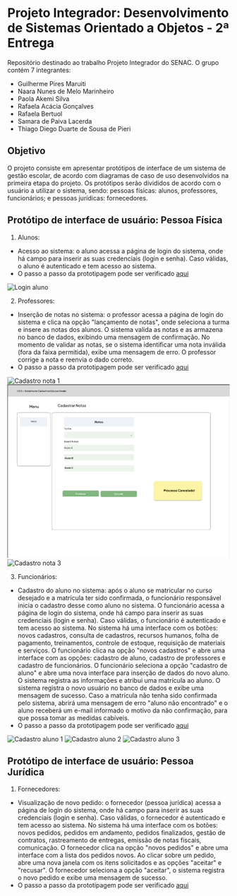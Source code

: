 # Projeto Integrador: Desenvolvimento de Sistemas Orientado a Objetos - 2ª Entrega
Repositório destinado ao trabalho Projeto Integrador do SENAC. O grupo contém 7 integrantes:

- Guilherme Pires Maruiti
- Naara Nunes de Melo Marinheiro 
- Paola Akemi Silva
- Rafaela Acácia Gonçalves
- Rafaela Bertuol
- Samara de Paiva Lacerda
- Thiago Diego Duarte de Sousa de Pieri

## Objetivo
O projeto consiste em apresentar protótipos de interface de um sistema de gestão escolar, de acordo com diagramas de caso de uso desenvolvidos na primeira etapa do projeto. Os protótipos serão divididos de acordo com o usuário a utilizar o sistema, sendo: pessoas físicas: alunos, professores, funcionários; e pessoas jurídicas: fornecedores.

## Protótipo de interface de usuário: Pessoa Física
1) Alunos:
- Acesso ao sistema: o aluno acessa a página de login do sistema, onde há campo para inserir as suas credenciais (login e senha). Caso válidas, o aluno é autenticado e tem acesso ao sistema. 
- O passo a passo da prototipagem pode ser verificado [aqui](https://github.com/rafabertuol/pisegundaentrega/blob/3205ca31f96789bdb9b7d26c3f9188f3009886e3/Prototipagem.md)
  
![Login aluno](https://github.com/rafabertuol/pisegundaentrega/blob/780889a08dda2583c0bbc7f37dff949c7a15395c/Caso%20de%20uso%201%20-%20Fazer%20login.png)
  

2) Professores:
- Inserção de notas no sistema: o professor acessa a página de login do sistema e clica na opção "lançamento de notas", onde seleciona a turma e insere as notas dos alunos. O sistema valida as notas e as armazena no banco de dados, exibindo uma mensagem de confirmação. No momento de validar as notas, se o sistema identificar uma nota inválida (fora da faixa permitida), exibe uma mensagem de erro. O professor corrige a nota e reenvia o dado correto.
- O passo a passo da prototipagem pode ser verificado [aqui](https://github.com/rafabertuol/pisegundaentrega/blob/3205ca31f96789bdb9b7d26c3f9188f3009886e3/Prototipagem.md)
  
 ![Cadastro nota 1](https://github.com/rafabertuol/pisegundaentrega/blob/d741ed9d2763f50494df05872e228f78283f0381/Caso%20de%20Uso%204%20-%20Cadastro%20de%20Notas%20-%20V%C3%A1lido.png)
 ![Cadastro nota 2](https://github.com/rafabertuol/pisegundaentrega/blob/d741ed9d2763f50494df05872e228f78283f0381/Caso%20de%20Uso%204-%20Cadastro%20de%20Notas%20-%20Cancelar.png)
 ![Cadastro nota 3](https://github.com/rafabertuol/pisegundaentrega/blob/d741ed9d2763f50494df05872e228f78283f0381/Caso%20de%20Uso%204-%20Notas%20Inv%C3%A1lidas!.png)

3) Funcionários:
- Cadastro do aluno no sistema: após o aluno se matricular no curso desejado e a matrícula ter sido confirmada, o funcionário responsável inicia o cadastro desse como aluno no sistema. O funcionário acessa a página de login do sistema, onde há campo para inserir as suas credenciais (login e senha). Caso válidas, o funcionário é autenticado e tem acesso ao sistema. No sistema há uma interface com os botões: novos cadastros, consulta de cadastros, recursos humanos, folha de pagamento, treinamentos, controle de estoque, requisição de materiais e serviços. O funcionário clica na opção "novos cadastros" e abre uma interface com as opções: cadastro de aluno, cadastro de professores e cadastro de funcionários. O funcionário seleciona a opção "cadastro de aluno" e abre uma nova interface para inserção de dados do novo aluno. O sistema registra as informações e atribui uma matrícula ao aluno. O sistema registra o novo usuário no banco de dados e exibe uma mensagem de sucesso. Caso a matrícula não tenha sido confirmada pelo sistema, abrirá uma mensagem de erro "aluno não encontrado" e o aluno receberá um e-mail informado o motivo da não confirmação, para que possa tomar as medidas cabíveis.
- O passo a passo da prototipagem pode ser verificado [aqui](https://github.com/rafabertuol/pisegundaentrega/blob/3205ca31f96789bdb9b7d26c3f9188f3009886e3/Prototipagem.md)

![Cadastro aluno 1](https://github.com/rafabertuol/pisegundaentrega/blob/c9b407058ce9ade12af68c009718ac3f522ccfe4/Caso%20de%20Uso%203%20-%20Cadastrar%20Aluno.png)
![Cadastro aluno 2](https://github.com/rafabertuol/pisegundaentrega/blob/80a12a00d6bf555fec21a3d8a2bc743ef4d5e52f/Caso%20de%20Uso%203%20-%20Matr%C3%ADcula%20n%C3%A3o%20confirmada.png)
![Cadastro aluno 3](https://github.com/rafabertuol/pisegundaentrega/blob/f92c1b94dc56430ff0bc572fdeda21e55a8367aa/Caso%20de%20Uso%203%20-%20Matr%C3%ADcula%20n%C3%A3o%20confirmada.png)

## Protótipo de interface de usuário: Pessoa Jurídica
1) Fornecedores:
- Visualização de novo pedido: o fornecedor (pessoa jurídica) acessa a página de login do sistema, onde há campo para inserir as suas credenciais (login e senha). Caso válidas, o fornecedor é autenticado e tem acesso ao sistema. No sistema há uma interface com os botões: novos pedidos, pedidos em andamento, pedidos finalizados, gestão de contratos, rastreamento de entregas, emissão de notas fiscais, comunicação. O fornecedor clica na opção "novos pedidos" e abre uma interface com a lista dos pedidos novos. Ao clicar sobre um pedido, abre uma nova janela com os itens solicitados e as opções "aceitar" e "recusar". O fornecedor seleciona a opção "aceitar", o sistema registra o novo pedido e exibe uma mensagem de sucesso.
- O passo a passo da prototipagem pode ser verificado [aqui](https://github.com/rafabertuol/pisegundaentrega/blob/3205ca31f96789bdb9b7d26c3f9188f3009886e3/Prototipagem.md)





